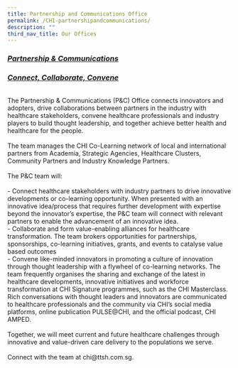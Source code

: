 ```yaml
---
title: Partnership and Communications Office
permalink: /CHI-partnershipandcommunications/
description: ""
third_nav_title: Our Offices
---
```

<h3><b><u><i>Partnership &amp; Communications</i></u></b></h3>
<h3><b><u><i>Connect, Collaborate, Convene</i></u></b></h3> <br>
The Partnership &amp; Communications (P&amp;C) Office connects innovators and adopters, drive collaborations between partners in the industry with healthcare stakeholders, convene healthcare professionals and industry players to build thought leadership, and together achieve better health and healthcare for the people. <br><br>
The team manages the CHI Co-Learning network of local and international partners from Academia, Strategic Agencies, Healthcare Clusters, Community Partners and Industry Knowledge Partners.<br><br>
The P&amp;C team will:<br><br>
-	Connect healthcare stakeholders with industry partners to drive innovative developments or co-learning opportunity. When presented with an innovative idea/process that requires further development with expertise beyond the innovator’s expertise, the P&amp;C team will connect with relevant partners to enable the advancement of an innovative idea.<br>
-	Collaborate and form value-enabling alliances for healthcare transformation. The team brokers opportunities for partnerships, sponsorships, co-learning initiatives, grants, and events to catalyse value based outcomes<br>
-	Convene like-minded innovators in promoting a culture of innovation through thought leadership with a flywheel of co-learning networks. The team frequently organises the sharing and exchange of the latest in healthcare developments, innovative initiatives and workforce transformation at CHI Signature programmes, such as the CHI Masterclass. Rich conversations with thought leaders and innovators are communicated to healthcare professionals and the community via CHI’s social media platforms, online publication PULSE@CHI, and the official podcast, CHI AMPED.<br><br>
Together, we will meet current and future healthcare challenges through innovative and value-driven care delivery to the populations we serve.  <br><br>
Connect with the team at chi@ttsh.com.sg.